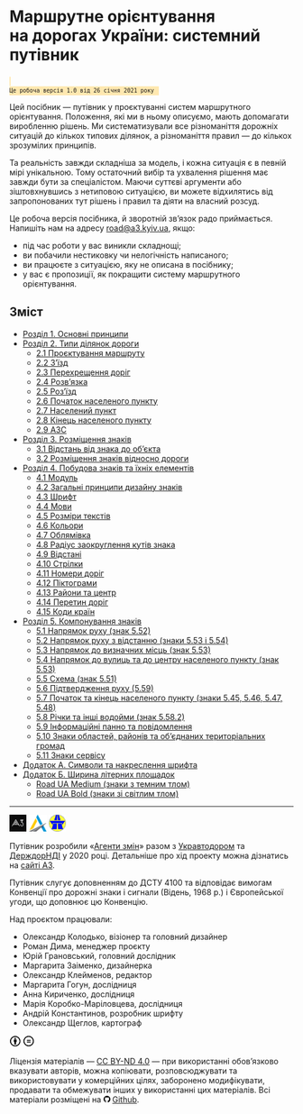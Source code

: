 # Маршрутне орієнтування на&nbsp;дорогах України: системний путівник

<code class="caption" style="background-color: #FFE8B0; padding: 0 0.2em 0.15em;"><small>
  Це робоча версія 1.0 від 26 січня 2021 року
</small></code>

Цей посібник&nbsp;&mdash; путівник у&nbsp;проєктуванні систем маршрутного орієнтування. Положення, які ми&nbsp;в&nbsp;ньому описуємо, мають допомагати виробленню рішень. Ми&nbsp;систематизували все різноманіття дорожніх ситуацій до&nbsp;кількох типових ділянок, а&nbsp;різноманіття правил&nbsp;&mdash; до&nbsp;кількох зрозумілих принципів.

Та&nbsp;реальність завжди складніша за&nbsp;модель, і&nbsp;кожна ситуація є&nbsp;в&nbsp;певній мірі унікальною. Тому остаточний вибір та&nbsp;ухвалення рішення має завжди бути за&nbsp;спеціалістом. Маючи суттєві аргументи або зіштовхнувшись з&nbsp;нетиповою ситуацією, ви&nbsp;можете відхилятись від запропонованих тут рішень і&nbsp;правил та&nbsp;діяти на&nbsp;власний розсуд.

Це&nbsp;робоча версія посібника, й&nbsp;зворотній зв&rsquo;язок радо приймається. Напишіть нам на&nbsp;адресу road@a3.kyiv.ua, якщо:
* під час роботи у&nbsp;вас виникли складнощі;
* ви&nbsp;побачили нестиковку чи&nbsp;нелогічність написаного;
* ви&nbsp;працюєте з&nbsp;ситуацією, яку не&nbsp;описана в&nbsp;посібнику;
* у&nbsp;вас є&nbsp;пропозиції, як&nbsp;покращити систему маршрутного орієнтування.

## Зміст

* [Розділ 1. Основні принципи](        1-principles.md)
* [Розділ 2. Типи ділянок дороги](     2-road-types.md)
  * [2.1 Проєктування маршруту](       2-road-types?id=_21-Проєктування-маршруту)
  * [2.2 З’їзд](                       2-road-types?id=_22-Зїзд)
  * [2.3 Перехрещення доріг](          2-road-types?id=_23-Перехрещення-доріг)
  * [2.4 Розв’язка](                   2-road-types?id=_24-Розвязка)
  * [2.5 Роз’їзд](                     2-road-types?id=_25-Розїзд)
  * [2.6 Початок населеного пункту ](  2-road-types?id=_26-Початок-населеного-пункту)
  * [2.7 Населений пункт](             2-road-types?id=_27-Населений-пункт)
  * [2.8 Кінець населеного пункту](    2-road-types?id=_28-Кінець-населеного-пункту)
  * [2.9 АЗС](                         2-road-types?id=_29-АЗС)
* [Розділ 3. Розміщення знаків](                3-sign-placement)
  * [3.1 Відстань від знака до об’єкта](        3-sign-placement?id=_31-Відстань-від-знака-до-обєкта)
  * [3.2 Розміщення знаків відносно дороги](    3-sign-placement?id=_32-Розміщення-знаків-відносно-дороги)
* [Розділ 4. Побудова знаків та їхніх елементів](     4-design-principles)
  * [4.1 Модуль](                                     4-design-principles?id=_41-Модуль) 
  * [4.2 Загальні принципи дизайну знаків](           4-design-principles?id=_42-Загальні-принципи-дизайну-знаків)
  * [4.3 Шрифт](                                      4-design-principles?id=_43-Шрифт)
  * [4.4 Мови](                                       4-design-principles?id=_44-Мови)
  * [4.5 Розміри текстів](                            4-design-principles?id=_45-Розміри-текстів)
  * [4.6 Кольори](                                    4-design-principles?id=_46-Кольори)
  * [4.7 Облямівка](                                  4-design-principles?id=_47-Облямівка)
  * [4.8 Радіус заокруглення кутів знака](            4-design-principles?id=_48-Радіус-заокруглення-кутів-знака)
  * [4.9 Відстані](                                   4-design-principles?id=_49-Відстані)
  * [4.10 Стрілки](                                   4-design-principles?id=_410-Стрілки)
  * [4.11 Номери доріг](                              4-design-principles?id=_411-Номери-доріг)
  * [4.12 Піктограми](                                4-design-principles?id=_412-Піктограми)
  * [4.13 Райони та центр](                           4-design-principles?id=_413-Райони-та-центр)
  * [4.14 Перетин доріг](                             4-design-principles?id=_414-Перетин-доріг)
  * [4.15 Коди країн](                                4-design-principles?id=_415-Коди-країн)
* [Розділ 5. Компонування знаків](                                              5-sign-design)
  * [5.1 Напрямок руху (знак 5.52)](                                            5-sign-design?id=_51-Напрямок-руху-знак-552)
  * [5.2 Напрямок руху з відстанню (знаки 5.53 і 5.54) ](                       5-sign-design?id=_52-Напрямок-руху-з-відстанню-знаки-553-і-554)
  * [5.3 Напрямок до визначних місць (знак 5.53)](                              5-sign-design?id=_53-)
  * [5.4 Напрямок до вулиць та до центру населеного пункту (знак 5.53)](        5-sign-design?id=_54-)
  * [5.5 Схема (знак 5.51)](                                                    5-sign-design?id=_55-)
  * [5.6 Підтвердження руху (5.59)](                                            5-sign-design?id=_56-)
  * [5.7 Початок та кінець населеного пункту (знаки 5.45, 5.46, 5.47, 5.48)](   5-sign-design?id=_57-)
  * [5.8 Річки та інші водойми (знак 5.58.2)](                                  5-sign-design?id=_58-)
  * [5.9 Інформаційні панно та повідомлення](                                   5-sign-design?id=_59-)
  * [5.10 Знаки областей, районів та об’єднаних територіальних громад](         5-sign-design?id=_510-)
  * [5.11 Знаки сервісу](                                                       5-sign-design?id=_511-)
* [Додаток А. Cимволи та накреслення шрифта](         appendix-a)
* [Додаток Б. Ширина літерних площадок](              appendix-b)
  * [Road UA Medium (знаки з темним тлом)](           appendix-b?id=road-ua-medium-знаки-з-темним-тлом)
  * [Road UA Bold (знаки зі світлим тлом)](           appendix-b?id=road-ua-bold-знаки-зі-світлоим-тлом)



<hr>

<img height="30" src="assets/logo/a3.svg">
<img height="30" src="assets/logo/uad.svg">
<img height="30" src="assets/logo/dorndi.png">

Путівник розробили «<a href="http://a3.kyiv.ua" target="_blank">Агенти змін</a>» разом з <a href="https://ukravtodor.gov.ua" target="_blank">Укравтодором</a> та <a href="http://dorndi.org.ua/ua" target="_blank">ДерждорНДІ</a> у 2020 році. Детальніше про хід проекту можна дізнатись на <a href="http://a3.kyiv.ua/projects/road-wayfinding" target="_blank">сайті А3</a>.

Путівник слугує доповненням до ДСТУ 4100 та відповідає вимогам Конвенції про дорожні знаки і сигнали (Відень, 1968 р.) і Європейської угоди, що доповнює цю Конвенцію.

Над проєктом працювали:
* Олександр Колодько, візіонер та головний дизайнер
* Роман Дима, менеджер проєкту
* Юрій Грановський, головний дослідник
* Маргарита Заіменко, дизайнерка
* Олександр Клейменов, редактор
* Маргарита Гогун, дослідниця
* Анна Кириченко, дослідниця
* Марія Коробко-Маріловцева, дослідниця
* Андрій Константинов, розробник шрифту
* Олександр Щеглов, картограф


<img src="assets/license/cc-by.svg" height="20" alt="Creative Commons Attribution International"/>
<img src="assets/license/cc-nd.svg" height="20" alt="Creative Commons Attribution-NoDerivatives"/> 
<p class="caption">Ліцензія матеріалів — <a href="https://creativecommons.org/licenses/by-nd/4.0/deed.uk">CC BY-ND 4.0</a> — при використанні обов’язково вказувати авторів, можна копіювати, розповсюджувати та використовувати у комерційних цілях, заборонено модифікувати, продавати та обмежувати інших у використанні цих матеріалів. Всі матеріали розміщені на <a href="https://github.com/agentyzmin/road-sign-guide" target="_blank"><img src="assets/icons/github.svg" height="12px" style="margin-right: 4px;">Github</a>.</p>